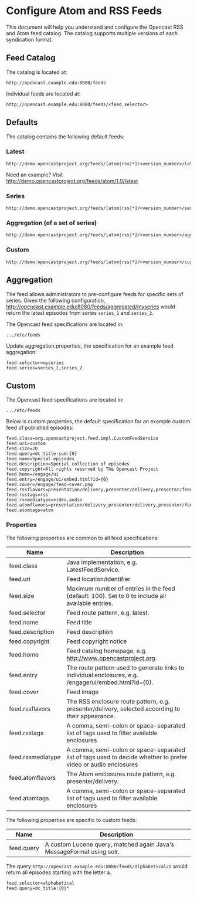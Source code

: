 Configure Atom and RSS Feeds
============================

This document will help you understand and configure the Opencast RSS and Atom feed catalog. The catalog supports
multiple versions of each syndication format.

Feed Catalog
------------

The catalog is located at:

    http://opencast.example.edu:8080/feeds

Individual feeds are located at:

    http://opencast.example.edu:8080/feeds/<feed_selector>

Defaults
--------

The catalog contains the following default feeds:

### Latest

    http://demo.opencastproject.org/feeds/[atom|rss|*]/<version_number>/latest

Need an example? Visit http://demo.opencastproject.org/feeds/atom/1.0/latest

### Series

    http://demo.opencastproject.org/feeds/[atom|rss|*]/<version_number>/series/<series_id>

### Aggregation (of a set of series)

    http://demo.opencastproject.org/feeds/[atom|rss|*]/<version_number>/aggregated/<name_of_configured_aggregation>

### Custom

    http://demo.opencastproject.org/feeds/[atom|rss|*]/<version_number>/custom/<query>

Aggregation
-----------

The feed allows administrators to pre-configure feeds for specific sets of series. Given the following configuration,
http://opencast.example.edu:8080/feeds/aggregated/myseries would return the latest episodes from series `series_1` and
`series_2`.

The Opencast feed specifications are located in:

    .../etc/feeds

Update aggregation.properties, the specification for an example feed aggregation:

    feed.selector=myseries
    feed.series=series_1,series_2

Custom
------

The Opencast feed specifications are located in:

    .../etc/feeds

Below is custom.properties, the default specification for an example custom feed of published episodes:

    feed.class=org.opencastproject.feed.impl.CustomFeedService
    feed.uri=custom
    feed.size=20
    feed.query=dc_title-sum:{0}
    feed.name=Special episodes
    feed.description=Special collection of episodes
    feed.copyright=All rights reserved by The Opencast Project
    feed.home=/engage/ui
    feed.entry=/engage/ui/embed.html?id={0}
    feed.cover=/engage/feed-cover.png
    feed.rssflavors=presentation/delivery,presenter/delivery,presenter/feed+preview,presenter/search+preview
    feed.rsstags=rss
    feed.rssmediatype=video,audio
    feed.atomflavors=presentation/delivery,presenter/delivery,presenter/feed+preview,presenter/search+preview
    feed.atomtags=atom

### Properties

The following properties are common to all feed specifications:

|Name             |Description|
|-----------------|-----------|
|feed.class       |Java implementation, e.g. LatestFeedService.|
|feed.uri         |Feed location/identifier|
|feed.size        |Maximum number of entries in the feed (default: 100). Set to 0 to include all available entries.|
|feed.selector    |Feed route pattern, e.g. latest.|
|feed.name        |Feed title|
|feed.description |Feed description|
|feed.copyright   |Feed copyright notice|
|feed.home        |Feed catalog homepage, e.g. http://www.opencastproject.org.|
|feed.entry       |The route pattern used to generate links to individual enclosures, e.g. /engage/ui/embed.html?id={0}.|
|feed.cover       |Feed image|
|feed.rssflavors  |The RSS enclosure route pattern, e.g. presenter/delivery, selected according to their appearance.|
|feed.rsstags     |A comma, semi-colon or space-separated list of tags used to filter available enclosures|
|feed.rssmediatype|A comma, semi-colon or space-separated list of tags used to decide whether to prefer video or audio enclosures|
|feed.atomflavors |The Atom enclosures route pattern, e.g. presenter/delivery.|
|feed.atomtags    |A comma, semi-colon or space-separated list of tags used to filter available enclosures|

The following properties are specific to custom feeds:

|Name      |Description|
|----------|-----------|
|feed.query|A custom Lucene query, matched again Java's MessageFormat using solr.|

The query `http://opencast.example.edu:8080/feeds/alphabetical/a` would return all episodes starting with the letter a.

    feed.selector=alphabetical
    feed.query=dc_title:{0}*
